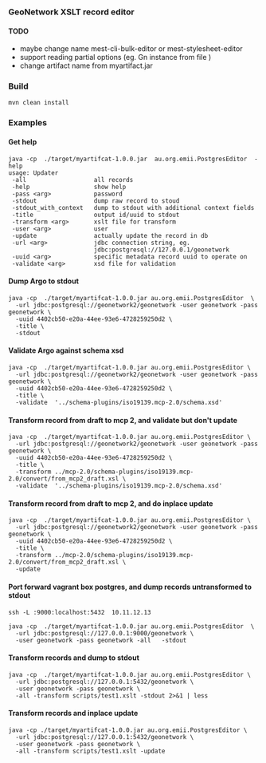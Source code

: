 


### GeoNetwork XSLT record editor

#### TODO
- maybe change name mest-cli-bulk-editor or mest-stylesheet-editor
- support reading partial options (eg. Gn instance from file )
- change artifact name from myartifact.jar

### Build

    mvn clean install

### Examples

#### Get help
```
java -cp  ./target/myartifcat-1.0.0.jar  au.org.emii.PostgresEditor  -help
usage: Updater
 -all                   all records
 -help                  show help
 -pass <arg>            password
 -stdout                dump raw record to stoud
 -stdout_with_context   dump to stdout with additional context fields
 -title                 output id/uuid to stdout
 -transform <arg>       xslt file for transform
 -user <arg>            user
 -update                actually update the record in db
 -url <arg>             jdbc connection string, eg.
                        jdbc:postgresql://127.0.0.1/geonetwork
 -uuid <arg>            specific metadata record uuid to operate on
 -validate <arg>        xsd file for validation
```

#### Dump Argo to stdout
```
java -cp  ./target/myartifcat-1.0.0.jar au.org.emii.PostgresEditor  \
  -url jdbc:postgresql://geonetwork2/geonetwork -user geonetwork -pass geonetwork \
  -uuid 4402cb50-e20a-44ee-93e6-4728259250d2 \
  -title \
  -stdout

```

#### Validate Argo against schema xsd
```
java -cp  ./target/myartifcat-1.0.0.jar au.org.emii.PostgresEditor \
  -url jdbc:postgresql://geonetwork2/geonetwork -user geonetwork -pass geonetwork \
  -uuid 4402cb50-e20a-44ee-93e6-4728259250d2 \
  -title \
  -validate  '../schema-plugins/iso19139.mcp-2.0/schema.xsd'

```

#### Transform record from draft to mcp 2, and validate but don't update
```
java -cp  ./target/myartifcat-1.0.0.jar au.org.emii.PostgresEditor \
  -url jdbc:postgresql://geonetwork2/geonetwork -user geonetwork -pass geonetwork \
  -uuid 4402cb50-e20a-44ee-93e6-4728259250d2 \
  -title \
  -transform ../mcp-2.0/schema-plugins/iso19139.mcp-2.0/convert/from_mcp2_draft.xsl \
  -validate  '../schema-plugins/iso19139.mcp-2.0/schema.xsd'

```


#### Transform record from draft to mcp 2, and do inplace update
```
java -cp  ./target/myartifcat-1.0.0.jar au.org.emii.PostgresEditor \
  -url jdbc:postgresql://geonetwork2/geonetwork -user geonetwork -pass geonetwork \
  -uuid 4402cb50-e20a-44ee-93e6-4728259250d2 \
  -title \
  -transform ../mcp-2.0/schema-plugins/iso19139.mcp-2.0/convert/from_mcp2_draft.xsl \
  -update

```


#### Port forward vagrant box postgres, and dump records untransformed to stdout
```
ssh -L :9000:localhost:5432  10.11.12.13

java -cp  ./target/myartifcat-1.0.0.jar au.org.emii.PostgresEditor  \
  -url jdbc:postgresql://127.0.0.1:9000/geonetwork \
  -user geonetwork -pass geonetwork -all   -stdout

```


#### Transform records and dump to stdout
```
java -cp  ./target/myartifcat-1.0.0.jar au.org.emii.PostgresEditor \
  -url jdbc:postgresql://127.0.0.1:5432/geonetwork \
  -user geonetwork -pass geonetwork \
  -all -transform scripts/test1.xslt -stdout 2>&1 | less
```

#### Transform records and inplace update
```
java -cp ./target/myartifcat-1.0.0.jar au.org.emii.PostgresEditor \
  -url jdbc:postgresql://127.0.0.1:5432/geonetwork \
  -user geonetwork -pass geonetwork \
  -all -transform scripts/test1.xslt -update
```

